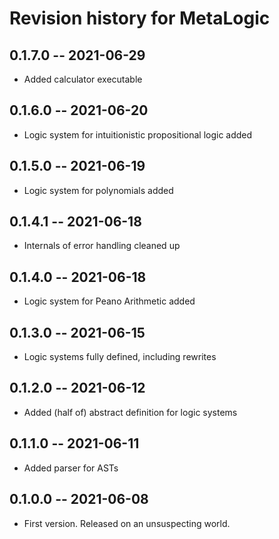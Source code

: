 # Revision history for MetaLogic

## 0.1.7.0 -- 2021-06-29

* Added calculator executable

## 0.1.6.0 -- 2021-06-20

* Logic system for intuitionistic propositional logic added

## 0.1.5.0 -- 2021-06-19

* Logic system for polynomials added

## 0.1.4.1 -- 2021-06-18

* Internals of error handling cleaned up

## 0.1.4.0 -- 2021-06-18

* Logic system for Peano Arithmetic added

## 0.1.3.0 -- 2021-06-15

* Logic systems fully defined, including rewrites

## 0.1.2.0 -- 2021-06-12

* Added (half of) abstract definition for logic systems

## 0.1.1.0 -- 2021-06-11

* Added parser for ASTs

## 0.1.0.0 -- 2021-06-08

* First version. Released on an unsuspecting world.
